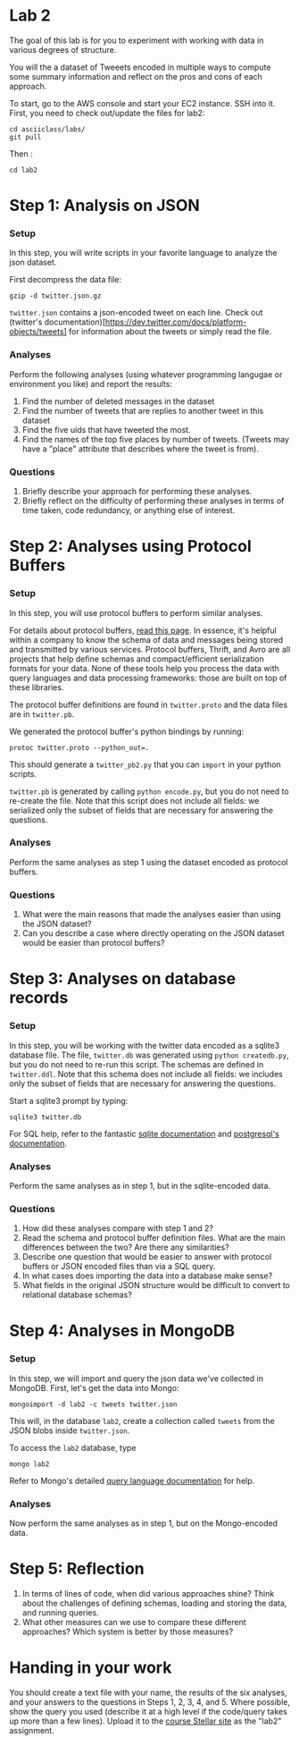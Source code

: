# Lab 2

The goal of this lab is for you to experiment with working with data
in various degrees of structure.

You will the a dataset of Tweeets encoded in multiple ways to compute
some summary information and reflect on the pros and cons of each
approach.

To start, go to the AWS console and start your EC2 instance.  SSH into it.
First, you need to check out/update the files for lab2:

    cd asciiclass/labs/
    git pull

Then :

    cd lab2

# Step 1: Analysis on JSON

### Setup

In this step, you will write scripts in your favorite language to analyze the json dataset.  

First decompress the data file:

    gzip -d twitter.json.gz

`twitter.json` contains a json-encoded tweet on each line.  Check out (twitter's documentation)[https://dev.twitter.com/docs/platform-objects/tweets] for information about the tweets or simply read the file.

### Analyses

Perform the following analyses (using whatever programming langugae or environment you like) and report the results:

1. Find the number of deleted messages in the dataset
1. Find the number of tweets that are replies to another tweet in this dataset
1. Find the five uids that have tweeted the most.
1. Find the names of the top five places by number of tweets.  (Tweets may have a "place" attribute that describes where the tweet is from).

### Questions

1. Briefly describe your approach for performing these analyses.
1. Briefly reflect on the difficulty of performing these analyses in terms of time taken, code redundancy, or anything else of interest.

# Step 2: Analyses using Protocol Buffers

### Setup

In this step, you will use protocol buffers to perform similar analyses.

For details about protocol buffers, [read this
page](https://developers.google.com/protocol-buffers/docs/reference/overview).
In essence, it's helpful within a company to know the schema of data
and messages being stored and transmitted by various services.
Protocol buffers, Thrift, and Avro are all projects that help define
schemas and compact/efficient serialization formats for your data.
None of these tools help you process the data with query languages and
data processing frameworks: those are built on top of these libraries.

The protocol buffer definitions are found in `twitter.proto` and the data files are in `twitter.pb`.  

We generated the protocol buffer's python bindings by running:

    protoc twitter.proto --python_out=.
    
This should generate a `twitter_pb2.py` that you can `import` in your python scripts.

`twitter.pb` is generated by calling `python encode.py`, but you do
not need to re-create the file.  Note that this script does not
include all fields: we serialized only the subset of fields that are
necessary for answering the questions.



### Analyses

Perform the same analyses as step 1 using the dataset encoded as protocol buffers.

### Questions

1. What were the main reasons that made the analyses easier than using
   the JSON dataset?
2. Can you describe a case where directly operating on the JSON dataset would be easier than protocol buffers?

# Step 3: Analyses on database records

### Setup

In this step, you will be working with the twitter data encoded as a
sqlite3 database file.  The file, `twitter.db` was generated using
`python createdb.py`, but you do not need to re-run this script.  The
schemas are defined in `twitter.ddl`. Note that this schema does not
include all fields: we includes only the subset of fields that are
necessary for answering the questions.

Start a sqlite3 prompt by typing:

    sqlite3 twitter.db

For SQL help, refer to the fantastic [sqlite documentation](http://www.sqlite.org/docs.html)
and [postgresql's documentation](http://www.postgresql.org/docs/).

### Analyses

Perform the same analyses as in step 1, but in the sqlite-encoded data.

### Questions

1. How did these analyses compare with step 1 and 2?
2. Read the schema and protocol buffer definition files.  What are the main
   differences between the two?  Are there any similarities?
3. Describe one question that would be easier to answer with protocol buffers or JSON encoded files than via a SQL query.
4. In what cases does importing the data into a database make sense?
5. What fields in the original JSON structure would be difficult to
   convert to relational database schemas?

# Step 4: Analyses in MongoDB

### Setup

In this step, we will import and query the json data we've collected
in MongoDB.  First, let's get the data into Mongo:

    mongoimport -d lab2 -c tweets twitter.json

This will, in the database `lab2`, create a collection called `tweets`
from the JSON blobs inside `twitter.json`.

To access the `lab2` database, type

    mongo lab2

Refer to Mongo's detailed [query language documentation](http://docs.mongodb.org/manual/reference/method/db.collection.find/#db.collection.find) for help.

### Analyses

Now perform the same analyses as in step 1, but on the Mongo-encoded data.

# Step 5: Reflection

1. In terms of lines of code, when did various approaches shine?  Think about the challenges of defining schemas, loading and storing the data, and running queries.
2. What other measures can we use to compare these different approaches?  Which system is better by those measures?

# Handing in your work

You should create a text file with your name, the results of the six
analyses, and your answers to the questions in Steps 1, 2, 3, 4, and
5.  Where possible, show the query you used (describe it at a high
level if the code/query takes up more than a few lines).  Upload it to
the [course Stellar
site](http://stellar.mit.edu/S/course/6/fa13/6.885/) as the "lab2"
assignment.